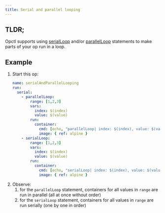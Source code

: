 ```yaml
---
title: Serial and parallel looping
---
```


## TLDR;
Opctl supports using [serialLoop](../../reference/opspec/op-directory/op/call/serial-loop.md) and/or [parallelLoop](../../reference/opspec/op-directory/op/call/parallel-loop.md) statements to make parts of your op run in a loop.

## Example
1. Start this op: 
    ```yaml
    name: serialAndParallelLooping
    run:
      serial:
        - parallelLoop:
            range: [1,2,3]
            vars:
              index: $(index)
              value: $(value)
            run:
              container:
                cmd: [echo, "parallelLoop| index: $(index), value: $(value)"]
                image: { ref: alpine }
        - serialLoop:
            range: [1,2,3]
            vars:
              index: $(index)
              value: $(value)
            run:
              container:
                cmd: [echo, "serialLoop| index: $(index), value: $(value)"]
                image: { ref: alpine }
    ```
1. Observe:
   1. for the `parallelLoop` statement, containers for all values in `range` are run in parallel (all at once without order)
   1. for the `serialLoop` statement, containers for all values in `range` are run serially (one by one in order)
